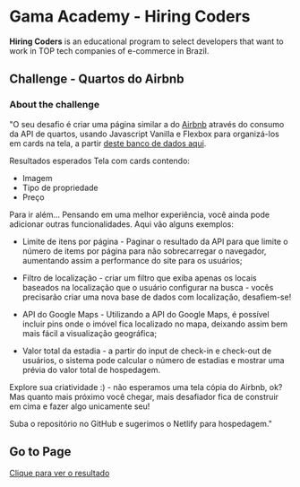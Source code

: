 # Gama Academy - Hiring Coders

**Hiring Coders** is an educational program to select developers that want to work in TOP tech companies of e-commerce in Brazil.

## Challenge - Quartos do Airbnb

### About the challenge
"O seu desafio é criar uma página similar a do [Airbnb](https://www.airbnb.com.br/) através do consumo da API de quartos, usando Javascript Vanilla e Flexbox para organizá-los em cards na tela, a partir [deste banco de dados aqui](https://api.sheety.co/30b6e400-9023-4a15-8e6c-16aa4e3b1e72).

Resultados esperados
Tela com cards contendo:

- Imagem
- Tipo de propriedade
- Preço

Para ir além...
Pensando em uma melhor experiência, você ainda pode adicionar outras funcionalidades. Aqui vão alguns exemplos:

- Limite de itens por página - Paginar o resultado da API para que limite o número de items por página para não sobrecarregar o navegador, aumentando assim a performance do site para os usuários;

- Filtro de localização - criar um filtro que exiba apenas os locais baseados na localização que o usuário configurar na busca - vocês precisarão criar uma nova base de dados com localização, desafiem-se!

- API do Google Maps - Utilizando a API do Google Maps, é possível incluir pins onde o imóvel fica localizado no mapa, deixando assim bem mais fácil a visualização geográfica;

- Valor total da estadia - a partir do input de check-in e check-out de usuários, o sistema pode calcular o número de estadias e mostrar uma prévia do valor total de hospedagem.

Explore sua criatividade :) - não esperamos uma tela cópia do Airbnb, ok? Mas quanto mais próximo você chegar, mais desafiador fica de construir em cima e fazer algo unicamente seu!

Suba o repositório no GitHub e sugerimos o Netlify para hospedagem."

## Go to Page
[Clique para ver o resultado](https://staybnb.netlify.app)
